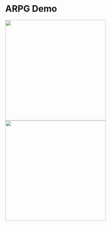 # ARPG Demo  
  
<p align="left">
    <img src="./UI_Landscape_LW_camera.gif", width="320">
    <br>
	<img src="./UI_Landscape_LW_multitarget.gif", width="320">
	<br>
</p>
